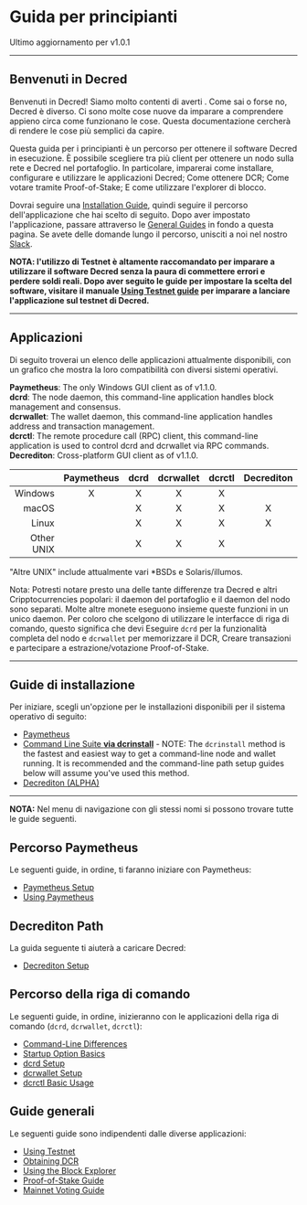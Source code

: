 # Guida per principianti 

Ultimo aggiornamento per v1.0.1

---

## Benvenuti in Decred 

Benvenuti in Decred! Siamo molto contenti di averti . Come sai o forse no, Decred è diverso. Ci sono molte cose nuove da imparare a comprendere appieno circa  come funzionano le cose. Questa documentazione cercherà di rendere le cose più semplici da capire.

Questa guida per i principianti è un percorso per ottenere il software Decred in esecuzione. È possibile scegliere tra più client per ottenere un nodo sulla rete e Decred nel portafoglio. In particolare, imparerai come installare, configurare e utilizzare le applicazioni Decred; Come ottenere DCR; Come votare tramite Proof-of-Stake; E come utilizzare l'explorer di blocco.

Dovrai seguire una [Installation Guide](#installation-guides), quindi seguire il percorso dell'applicazione che hai scelto di seguito. Dopo aver impostato l'applicazione, passare attraverso le [General Guides](#general-guides) in fondo a questa pagina. Se avete delle domande lungo il percorso, unisciti a noi nel nostro [Slack](/support-directory.md#join-us-on-slack).

**NOTA: l'utilizzo di Testnet è altamente raccomandato per imparare a utilizzare il software Decred senza la paura di commettere errori e perdere soldi reali. Dopo aver seguito le guide per impostare la scelta del software, visitare il manuale [Using Testnet guide](/getting-started/using-testnet.md) per imparare a lanciare l'applicazione sul testnet di Decred.**

---

## Applicazioni 

Di seguito troverai un elenco delle applicazioni attualmente disponibili, con un grafico che mostra la loro compatibilità con diversi sistemi operativi.

**Paymetheus**: The only Windows GUI client as of v1.1.0. <br />
**dcrd**: The node daemon, this command-line application handles block management and consensus. <br />
**dcrwallet**: The wallet daemon, this command-line application handles address and transaction management. <br />
**dcrctl**: The remote procedure call (RPC) client, this command-line application is used to control dcrd and dcrwallet via RPC commands. <br />
**Decrediton**: Cross-platform GUI client as of v1.1.0.

|           | Paymetheus | dcrd | dcrwallet | dcrctl | Decrediton |
| ---------:|:----------:|:----:|:---------:|:------:|:-----------:|
| Windows   | X          | X    | X         | X      |             |
| macOS     |            | X    | X         | X      | X           |
| Linux     |            | X    | X         | X      | X           |
| Other UNIX|            | X    | X         | X      |             |

"Altre UNIX" include attualmente vari *BSDs e Solaris/illumos.

Nota: Potresti notare presto una delle tante differenze tra Decred e altri
Cripptocurrencies popolari: il daemon del portafoglio e il daemon del nodo sono separati.
Molte altre monete eseguono insieme queste funzioni in un unico daemon.
Per coloro che scelgono di utilizzare le interfacce di riga di comando, questo significa che devi
Eseguire `dcrd` per la funzionalità completa del nodo e `dcrwallet` per memorizzare il DCR,
Creare transazioni e partecipare a estrazione/votazione Proof-of-Stake.

---

## Guide di installazione 

Per iniziare, scegli un'opzione per le installazioni disponibili per il sistema operativo di seguito:

* [Paymetheus](/getting-started/user-guides/paymetheus.md)
* [Command Line Suite **via dcrinstall**](/getting-started/user-guides/cli-installation.md) - NOTE: The `dcrinstall` method is the fastest and easiest way to get a command-line node and wallet running. It is recommended and the command-line path setup guides below will assume you've used this method.
* [Decrediton (ALPHA)](/getting-started/user-guides/decrediton-setup.md)

---

**NOTA:** Nel menu di navigazione con gli stessi nomi si possono trovare tutte le guide seguenti.

## Percorso Paymetheus 

Le seguenti guide, in ordine, ti faranno iniziare con Paymetheus:

* [Paymetheus Setup](/getting-started/user-guides/paymetheus.md)
* [Using Paymetheus](/getting-started/user-guides/using-paymetheus.md)

## Decrediton Path 

La guida seguente ti aiuterà a caricare Decred:

* [Decrediton Setup](/getting-started/user-guides/decrediton-setup.md)

## Percorso della riga di comando 

Le seguenti guide, in ordine, inizieranno con le applicazioni della riga di comando (`dcrd`, `dcrwallet`, `dcrctl`):

* [Command-Line Differences](/getting-started/cli-differences.md)
* [Startup Option Basics](/getting-started/startup-basics.md)
* [dcrd Setup](/getting-started/user-guides/dcrd-setup.md)
* [dcrwallet Setup](/getting-started/user-guides/dcrwallet-setup.md)
* [dcrctl Basic Usage](/getting-started/user-guides/dcrctl-basics.md)

## Guide generali 

Le seguenti guide sono indipendenti dalle diverse applicazioni:

* [Using Testnet](/getting-started/using-testnet.md)
* [Obtaining DCR](/getting-started/obtaining-dcr.md)
* [Using the Block Explorer](/getting-started/using-the-block-explorer.md)
* [Proof-of-Stake Guide](/mining/proof-of-stake.md)
* [Mainnet Voting Guide](/getting-started/user-guides/agenda-voting.md)
